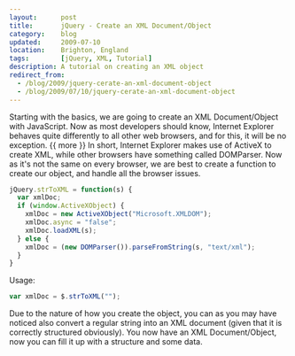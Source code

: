 ```yaml
---
layout:      post
title:       jQuery - Create an XML Document/Object
category:    blog
updated:     2009-07-10
location:    Brighton, England
tags:        [jQuery, XML, Tutorial]
description: A tutorial on creating an XML object
redirect_from:
  - /blog/2009/jquery-cerate-an-xml-document-object
  - /blog/2009/07/10/jquery-cerate-an-xml-document-object
---
```

Starting with the basics, we are going to create an XML Document/Object with JavaScript. Now as most developers should know, Internet Explorer behaves quite differently to all other web browsers, and for this, it will be no exception.
{{ more }}
In short, Internet Explorer makes use of ActiveX to create XML, while other browsers have something called DOMParser. Now as it's not the same on every browser, we are best to create a function to create our object, and handle all the browser issues.

```javascript
jQuery.strToXML = function(s) {
  var xmlDoc;
  if (window.ActiveXObject) {
    xmlDoc = new ActiveXObject("Microsoft.XMLDOM");
    xmlDoc.async = "false";
    xmlDoc.loadXML(s);
  } else {
    xmlDoc = (new DOMParser()).parseFromString(s, "text/xml");
  }
}
```

Usage:

```javascript
var xmlDoc = $.strToXML("");
```

Due to the nature of how you create the object, you can as you may have noticed also convert a regular string into an XML document (given that it is correctly structured obviously). You now have an XML Document/Object, now you can fill it up with a structure and some data.
